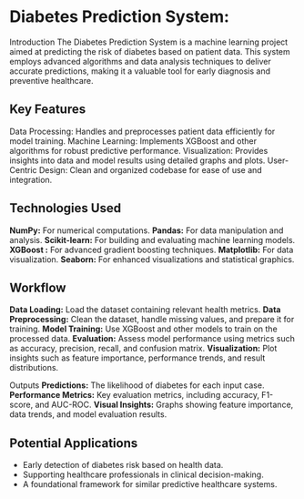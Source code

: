 # Diabetes Prediction System:
Introduction
The Diabetes Prediction System is a machine learning project aimed at predicting the risk of diabetes based on patient data. This system employs advanced algorithms and data analysis techniques to deliver accurate predictions, making it a valuable tool for early diagnosis and preventive healthcare.

## Key Features
Data Processing: Handles and preprocesses patient data efficiently for model training.
Machine Learning: Implements XGBoost and other algorithms for robust predictive performance.
Visualization: Provides insights into data and model results using detailed graphs and plots.
User-Centric Design: Clean and organized codebase for ease of use and integration.

## Technologies Used
**NumPy:** For numerical computations.
**Pandas:** For data manipulation and analysis.
**Scikit-learn:** For building and evaluating machine learning models.
**XGBoost :** For advanced gradient boosting techniques.
**Matplotlib:** For data visualization.
**Seaborn:** For enhanced visualizations and statistical graphics.

## Workflow
**Data Loading:** Load the dataset containing relevant health metrics.
**Data Preprocessing:** Clean the dataset, handle missing values, and prepare it for training.
**Model Training:** Use XGBoost and other models to train on the processed data.
**Evaluation:** Assess model performance using metrics such as accuracy, precision, recall, and confusion matrix.
**Visualization:** Plot insights such as feature importance, performance trends, and result distributions.

Outputs
**Predictions:** The likelihood of diabetes for each input case.
**Performance Metrics:** Key evaluation metrics, including accuracy, F1-score, and AUC-ROC.
**Visual Insights:** Graphs showing feature importance, data trends, and model evaluation results.
## Potential Applications
- Early detection of diabetes risk based on health data.
- Supporting healthcare professionals in clinical decision-making.
- A foundational framework for similar predictive healthcare systems.
